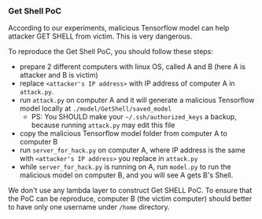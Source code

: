 ### Get Shell PoC
According to our experiments, malicious Tensorflow model can help attacker GET SHELL from victim. This is very dangerous.

To reproduce the Get Shell PoC, you should follow these steps:

- prepare 2 different computers with linux OS, called A and B (here A is attacker and B is victim)
- replace `<attacker's IP address>` with IP address of computer A in `attack.py`.
- run `attack.py` on computer A and it will generate a malicious Tensorflow model locally at `./model/GetShell/saved_model`
    - PS: You SHOULD make your `~/.ssh/authorized_keys` a backup, because running `attack.py` may edit this file
- copy the malicious Tensorflow model folder from computer A to computer B
- run `server_for_hack.py` on computer A, where IP address is the same with `<attacker's IP address>` you replace in `attack.py`
- while `server_for_hack.py` is running on A, run `model.py` to run the malicious model on computer B, and you will see A gets B's Shell.

We don't use any lambda layer to construct Get SHELL PoC. To ensure that the PoC can be reproduce, computer B (the victim computer) should better to have only one username under `/home` directory.